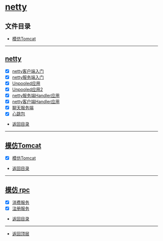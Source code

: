 
# [netty](../README.md)

## 文件目录

- [模仿Tomcat](#模仿Tomcat)

--------------------

## [netty](src/main/java/com/cpucode/netty)

- [x] [netty客户端入门](src/main/java/com/cpucode/netty/simple/NettyClientHandler.java)
- [x] [netty服务端入门](src/main/java/com/cpucode/netty/simple/NettyServerHandler.java)
- [x] [Unpooled应用](src/main/java/com/cpucode/netty/by/te/buf/NettyByteBuf01.java)
- [x] [Unpooled应用2](src/main/java/com/cpucode/netty/by/te/buf/NettyByteBuf02.java)
- [x] [netty服务端Handler应用](src/main/java/com/cpucode/netty/handler/server/MyServer.java)
- [x] [netty客户端Handler应用](src/main/java/com/cpucode/netty/handler/client/MyClient.java)
- [x] [聊天服务端](src/main/java/com/cpucode/netty/chat/group/GroupChatServer.java)
- [x] [心跳包](src/main/java/com/cpucode/netty/heart/beat/MyServer.java)

- [返回目录](#文件目录)

--------------------

## [模仿Tomcat](src/main/java/com/cpucode/netty/io/bin/tomcat)

- [x] [模仿Tomcat](src/main/java/com/cpucode/netty/io/bin/tomcat/CpTomcat.java)

- [返回目录](#文件目录)

-------------

## [模仿 rpc](src/main/java/com/cpucode/netty/rpc)

- [x] [消费服务](src/main/java/com/cpucode/netty/rpc/consumer/RpcConsumer.java)
- [x] [注册服务](src/main/java/com/cpucode/netty/rpc/registry/RpcRegistry.java)

- [返回目录](#文件目录)

-------------

- [返回顶层](../README.md)